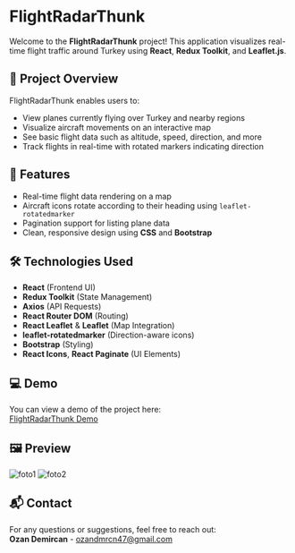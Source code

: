 # FlightRadarThunk

Welcome to the **FlightRadarThunk** project! This application visualizes real-time flight traffic around Turkey using **React**, **Redux Toolkit**, and **Leaflet.js**.

## 🎯 Project Overview
FlightRadarThunk enables users to:
- View planes currently flying over Turkey and nearby regions
- Visualize aircraft movements on an interactive map
- See basic flight data such as altitude, speed, direction, and more
- Track flights in real-time with rotated markers indicating direction

## 🚀 Features
- Real-time flight data rendering on a map
- Aircraft icons rotate according to their heading using `leaflet-rotatedmarker`
- Pagination support for listing plane data
- Clean, responsive design using **CSS** and **Bootstrap**

## 🛠️ Technologies Used
- **React** (Frontend UI)
- **Redux Toolkit** (State Management)
- **Axios** (API Requests)
- **React Router DOM** (Routing)
- **React Leaflet** & **Leaflet** (Map Integration)
- **leaflet-rotatedmarker** (Direction-aware icons)
- **Bootstrap** (Styling)
- **React Icons**, **React Paginate** (UI Elements)

## 💻 Demo
You can view a demo of the project here:  
[FlightRadarThunk Demo](https://ozanflightradarthunk.netlify.app/)

## 🖼️ Preview
![foto1](https://github.com/user-attachments/assets/d6a36034-eb3e-4e66-81c4-08f6d0921e96)
![foto2](https://github.com/user-attachments/assets/8e7136f4-b3bb-4554-9077-f5b667d0ad54)


## 📬 Contact
For any questions or suggestions, feel free to reach out:  
**Ozan Demircan** - ozandmrcn47@gmail.com
